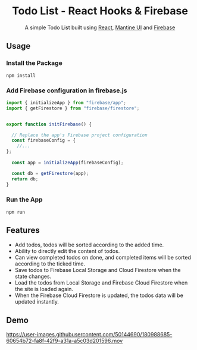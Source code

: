 <h1 align="center">Todo List - React Hooks & Firebase </h1>
<p align="center">
    A simple Todo List built using 
    <a href="https://reactjs.org/">React</a>, 
     <a href="https://mui.com/">Mantine UI</a> and 
     <a href="https://firebase.google.com/">Firebase</a>
</p>

<h2>Usage</h2>

<h3>Install the Package</h3>

```shell
npm install
```


<h3>Add Firebase configuration in firebase.js</h3>

```javaScript
import { initializeApp } from "firebase/app";
import { getFirestore } from "firebase/firestore";


export function initFirebase() {

  // Replace the app's Firebase project configuration
  const firebaseConfig = {
	//...
};
  
  const app = initializeApp(firebaseConfig);

  const db = getFirestore(app);
  return db;
}

```

<h3>Run the App</h3>

```shell
npm run
```

<h2>Features </h2>

- Add todos, todos will be sorted according to the added time.
- Ability to directly edit the content of todos.
- Can view completed todos on done, and completed items will be sorted according to the ticked time.
- Save todos to Firebase Local Storage and Cloud Firestore  when the state changes.
- Load the todos from Local Storage and Firebase Cloud Firestore when the site is loaded again.
- When the Firebase Cloud Firestore is updated, the todos data will be updated instantly.

<h2>Demo</h2>

https://user-images.githubusercontent.com/50144690/180988685-60654b72-fa8f-42f9-a31a-a5c03d201596.mov
